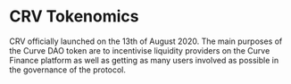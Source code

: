<h1>CRV Tokenomics</h1>

CRV officially launched on the 13th of August 2020. The main purposes of the Curve DAO token are to incentivise liquidity providers on the Curve Finance platform as well as getting as many users involved as possible in the governance of the protocol.

